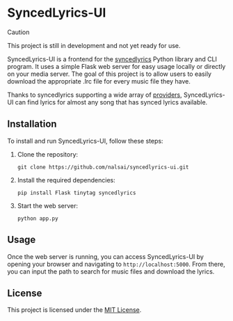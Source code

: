 # SyncedLyrics-UI

> [!CAUTION]
> This project is still in development and not yet ready for use.

SyncedLyrics-UI is a frontend for the [syncedlyrics](https://github.com/moehmeni/syncedlyrics) Python library and CLI program.
It uses a simple Flask web server for easy usage locally or directly on your media server.
The goal of this project is to allow users to easily download the appropriate .lrc file for every music file they have.

Thanks to syncedlyrics supporting a wide array of [providers](https://github.com/moehmeni/syncedlyrics?tab=readme-ov-file#providers),
SyncedLyrics-UI can find lyrics for almost any song that has synced lyrics available.

## Installation

To install and run SyncedLyrics-UI, follow these steps:

1. Clone the repository:

    ```shell
    git clone https://github.com/nalsai/syncedlyrics-ui.git
    ```

2. Install the required dependencies:

    ```shell
    pip install Flask tinytag syncedlyrics
    ```

3. Start the web server:

    ```shell
    python app.py
    ```

## Usage

Once the web server is running, you can access SyncedLyrics-UI by opening your browser and navigating to `http://localhost:5000`.
From there, you can input the path to search for music files and download the lyrics.

## License

This project is licensed under the [MIT License](LICENSE).
